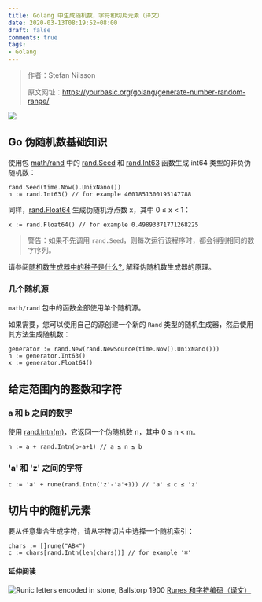 ```yaml
---
title: Golang 中生成随机数，字符和切片元素（译文）
date: 2020-03-13T08:19:52+08:00
draft: false
comments: true
tags: 
- Golang
---
```


> 作者：Stefan Nilsson
> 
> 原文网址：https://yourbasic.org/golang/generate-number-random-range/

![](http://oss.xiayuguo.com/blog/202003/dart.jpg)

## Go 伪随机数基础知识
使用包 [math/rand](https://golang.org/pkg/math/rand/ "math/rand") 中的 [rand.Seed](https://golang.org/pkg/math/rand/#Seed "rand.Seed") 和 [rand.Int63](https://golang.org/pkg/math/rand/#Int63 "rand.Int63") 函数生成 int64 类型的非负伪随机数：
```golang
rand.Seed(time.Now().UnixNano())
n := rand.Int63() // for example 4601851300195147788
```

同样，[rand.Float64](https://golang.org/pkg/math/rand/#Float64 "rand.Float64") 生成伪随机浮点数 x，其中 0 ≤ x < 1：
```golang
x := rand.Float64() // for example 0.49893371771268225
```

> 警告：如果不先调用 `rand.Seed`，则每次运行该程序时，都会得到相同的数字序列。

请参阅[随机数生成器中的种子是什么?](https://yourbasic.org/algorithms/random-number-generator-seed/ "随机数生成器中的种子是什么?"), 解释伪随机数生成器的原理。

### 几个随机源
`math/rand` 包中的函数全部使用单个随机源。

如果需要，您可以使用自己的源创建一个新的 `Rand` 类型的随机生成器，然后使用其方法生成随机数：
```golang
generator := rand.New(rand.NewSource(time.Now().UnixNano()))
n := generator.Int63()
x := generator.Float64()
```

## 给定范围内的整数和字符

### a 和 b 之间的数字
使用 [rand.Intn(m)](https://golang.org/pkg/math/rand/#Intn "rand.Intn")，它返回一个伪随机数 n，其中 0 ≤ n < m。
```golang
n := a + rand.Intn(b-a+1) // a ≤ n ≤ b
```

### 'a' 和 'z' 之间的字符
```golang
c := 'a' + rune(rand.Intn('z'-'a'+1)) // 'a' ≤ c ≤ 'z'
```

## 切片中的随机元素
要从任意集合生成字符，请从字符切片中选择一个随机索引：
```golang
chars := []rune("AB⌘")
c := chars[rand.Intn(len(chars))] // for example '⌘'
```

#### 延伸阅读
![Runic letters encoded in stone, Ballstorp 1900](http://oss.xiayuguo.com/blog/202003/rune-stone-ballstorp-1900.jpg)
[Runes 和字符编码（译文）](https://xiayuguo.com/post/2020/03/rune/ "Runes 和字符编码（译文）")
